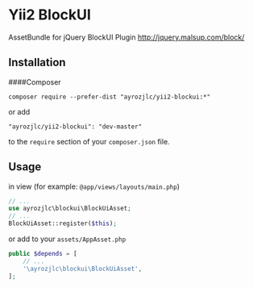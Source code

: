 # Yii2 BlockUI
AssetBundle for jQuery BlockUI Plugin http://jquery.malsup.com/block/

## Installation

####Composer

```
composer require --prefer-dist "ayrozjlc/yii2-blockui:*"
```

or add

```
"ayrozjlc/yii2-blockui": "dev-master"
```

to the ```require``` section of your `composer.json` file.

## Usage

in view (for example: ```@app/views/layouts/main.php```)

```php
// ...
use ayrozjlc\blockui\BlockUiAsset;
// ...
BlockUiAsset::register($this);
```

or add to your ```assets/AppAsset.php```

```php
public $depends = [
    // ...
    '\ayrozjlc\blockui\BlockUiAsset',
];
```
